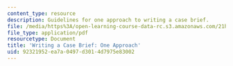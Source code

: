 ```yaml
---
content_type: resource
description: Guidelines for one approach to writing a case brief.
file: /media/https%3A/open-learning-course-data-rc.s3.amazonaws.com/21h-224-law-and-society-in-us-history-spring-2003/92321952ea7a0497d3014d7975e83002_lawandsocbriamplate203.pdf
file_type: application/pdf
resourcetype: Document
title: 'Writing a Case Brief: One Approach'
uid: 92321952-ea7a-0497-d301-4d7975e83002
---
```

